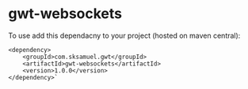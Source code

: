 gwt-websockets
==============

To use add this dependacny to your project (hosted on maven central):

    <dependency>
        <groupId>com.sksamuel.gwt</groupId>
        <artifactId>gwt-websockets</artifactId>
        <version>1.0.0</version>
    </dependency>`
